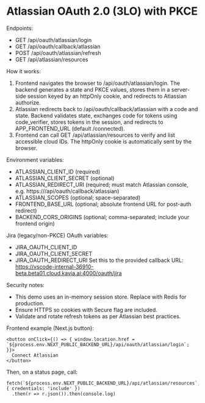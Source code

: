 # Atlassian OAuth 2.0 (3LO) with PKCE

Endpoints:
- GET /api/oauth/atlassian/login
- GET /api/oauth/callback/atlassian
- POST /api/oauth/atlassian/refresh
- GET /api/atlassian/resources

How it works:
1. Frontend navigates the browser to /api/oauth/atlassian/login. The backend generates a state and PKCE values, stores them in a server-side session keyed by an httpOnly cookie, and redirects to Atlassian authorize.
2. Atlassian redirects back to /api/oauth/callback/atlassian with a code and state. Backend validates state, exchanges code for tokens using code_verifier, stores tokens in the session, and redirects to APP_FRONTEND_URL (default /connected).
3. Frontend can call GET /api/atlassian/resources to verify and list accessible cloud IDs. The httpOnly cookie is automatically sent by the browser.

Environment variables:
- ATLASSIAN_CLIENT_ID (required)
- ATLASSIAN_CLIENT_SECRET (optional)
- ATLASSIAN_REDIRECT_URI (required; must match Atlassian console, e.g. https://<backend>/api/oauth/callback/atlassian)
- ATLASSIAN_SCOPES (optional; space-separated)
- FRONTEND_BASE_URL (optional; absolute frontend URL for post-auth redirect)
- BACKEND_CORS_ORIGINS (optional; comma-separated; include your frontend origin)

Jira (legacy/non-PKCE) OAuth variables:
- JIRA_OAUTH_CLIENT_ID
- JIRA_OAUTH_CLIENT_SECRET
- JIRA_OAUTH_REDIRECT_URI
  Set this to the provided callback URL:
  https://vscode-internal-36910-beta.beta01.cloud.kavia.ai:4000/oauth/jira

Security notes:
- This demo uses an in-memory session store. Replace with Redis for production.
- Ensure HTTPS so cookies with Secure flag are included.
- Validate and rotate refresh tokens as per Atlassian best practices.

Frontend example (Next.js button):
```
<button onClick={() => { window.location.href = `${process.env.NEXT_PUBLIC_BACKEND_URL}/api/oauth/atlassian/login`; }}>
  Connect Atlassian
</button>
```
Then, on a status page, call:
```
fetch(`${process.env.NEXT_PUBLIC_BACKEND_URL}/api/atlassian/resources`, { credentials: 'include' })
  .then(r => r.json()).then(console.log)
```
